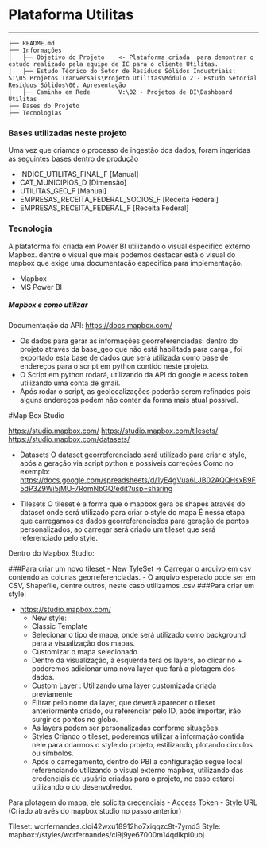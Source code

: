 
# Plataforma Utilitas



------------

    ├── README.md          
    ├── Informações
    │   ├── Objetivo do Projeto    <- Plataforma criada  para demontrar o estudo realizado pela equipe de IC para o cliente Utilitas.
    │   ├── Estudo Técnico do Setor de Resíduos Sólidos Industriais:  S:\05 Projetos Tranversais\Projeto Utilitas\Módulo 2 - Estudo Setorial Resíduos Sólidos\06. Apresentação
    │   ├── Caminho em Rede        V:\02 - Projetos de BI\Dashboard Utilitas
    ├── Bases do Projeto      
    ├── Tecnologias 

### Bases utilizadas neste projeto

Uma vez que criamos o processo de ingestão dos dados, foram ingeridas as seguintes bases dentro de produção

- INDICE_UTILITAS_FINAL_F [Manual]
- CAT_MUNICIPIOS_D [Dimensão]
- UTILITAS_GEO_F [Manual]
- EMPRESAS_RECEITA_FEDERAL_SOCIOS_F [Receita Federal]
- EMPRESAS_RECEITA_FEDERAL_F [Receita Federal]


### Tecnologia
A plataforma foi criada em Power BI utilizando o visual especifico externo Mapbox.
dentre o visual que mais podemos destacar está o visual do mapbox que exige uma documentação especifica para implementação.
- Mapbox
- MS Power BI 


##### Mapbox e como utilizar
Documentação da API: https://docs.mapbox.com/

- Os dados para gerar as informações georreferenciadas: dentro do projeto através da base_geo que não está habilitada para carga , foi exportado esta base de dados que será utilizada como base de endereços para o script em python contido neste projeto.
- O Script em python rodará, utilizando da API do google e acess token utilizando uma conta de gmail.
- Após rodar o script, as geolocalizações poderão serem refinados pois alguns endereços podem não conter da forma mais atual possível.

#Map Box Studio 

https://studio.mapbox.com/
https://studio.mapbox.com/tilesets/
https://studio.mapbox.com/datasets/

- Datasets
O dataset georreferenciado será utilizado para criar o style, após a geração via script python e possíveis correções
Como no exemplo: https://docs.google.com/spreadsheets/d/1yE4gVua6LJB02AQQHsxB9F5dP3Z9Wi5jMU-7RomNbGQ/edit?usp=sharing

- Tilesets
 O tileset é a forma que o mapbox gera os shapes através do dataset onde será utilizado para criar o style do mapa
 É nessa etapa que carregamos os dados georreferenciados para geração de pontos personalizados, ao carregar será criado um tileset que será referenciado pelo style.

Dentro do Mapbox Studio:

###Para criar um novo tileset
    - New TyleSet -> Carregar o arquivo em csv contendo as colunas georreferenciadas.
    - O arquivo esperado pode ser em CSV, Shapefile, dentre outros, neste caso utilizamos .csv
###Para criar um style: 
- https://studio.mapbox.com/
    - New style:
    - Classic Template
    - Selecionar o tipo de mapa, onde será utilizado como background para a visualização dos mapas.
    - Customizar o mapa selecionado
    - Dentro da visualização, à esquerda terá os layers, ao clicar no + poderemos adicionar uma nova layer que fará a plotagem dos dados.
    - Custom Layer : Utilizando uma layer customizada criada previamente
    - Filtrar pelo nome da layer, que deverá aparecer o tileset anteriormente criado, ou referenciar pelo ID, após importar, irão surgir os pontos no globo.
    - As layers podem ser personalizadas conforme situações.
    - Styles
     Criando o tileset, poderemos utilizar a informação contida nele para criarmos o style do projeto, estilizando, plotando circulos ou símbolos.
    - Após o carregamento, dentro do PBI a configuração segue local referenciando utilizando o visual externo mapbox, utilizando das credenciais de usuário criadas para o projeto, no caso estarei utilizando o do desenvolvedor.

Para plotagem do mapa, ele solicita credenciais
    - Access Token
    - Style URL (Criado através do mapbox studio no passo anterior)

Tileset: wcrfernandes.cloi42wxu18912ho7xiqqzc9t-7ymd3
Style: mapbox://styles/wcrfernandes/cl9j9ye67000m14qdlkpi0ubj

